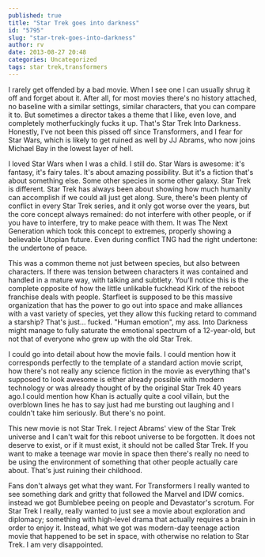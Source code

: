 ```yaml
---
published: true
title: "Star Trek goes into darkness"
id: "5795"
slug: "star-trek-goes-into-darkness"
author: rv
date: 2013-08-27 20:48
categories: Uncategorized
tags: star trek,transformers
---
```

I rarely get offended by a bad movie. When I see one I can usually shrug it off and forget about it. After all, for most movies there's no history attached, no baseline with a similar settings, similar characters, that you can compare it to. But sometimes a director takes a theme that I like, even love, and completely motherfuckingly fucks it up. That's Star Trek Into Darkness. Honestly, I've not been this pissed off since Transformers, and I fear for Star Wars, which is likely to get ruined as well by JJ Abrams, who now joins Michael Bay in the lowest layer of hell.

I loved Star Wars when I was a child. I still do. Star Wars is awesome: it's fantasy, it's fairy tales. It's about amazing possibility. But it's a fiction that's about something else. Some other species in some other galaxy. Star Trek is different. Star Trek has always been about showing how much humanity can accomplish if we could all just get along. Sure, there's been plenty of conflict in every Star Trek series, and it only got worse over the years, but the core concept always remained: do not interfere with other people, or if you have to interfere, try to make peace with them. It was The Next Generation which took this concept to extremes, properly showing a believable Utopian future. Even during conflict TNG had the right undertone: the undertone of peace.

This was a common theme not just between species, but also between characters. If there was tension between characters it was contained and handled in a mature way, with talking and subtlety. You'll notice this is the complete opposite of how the little unlikable fuckhead Kirk of the reboot franchise deals with people. Starfleet is supposed to be this massive organization that has the power to go out into space and make alliances with a vast variety of species, yet they allow this fucking retard to command a starship? That's just... fucked. "Human emotion", my ass. Into Darkness might manage to fully saturate the emotional spectrum of a 12-year-old, but not that of everyone who grew up with the old Star Trek.

I could go into detail about how the movie fails. I could mention how it corresponds perfectly to the template of a standard action movie script, how there's not really any science fiction in the movie as everything that's supposed to look awesome is either already possible with modern technology or was already thought of by the original Star Trek 40 years ago.I could mention how Khan is actually quite a cool villain, but the overblown lines he has to say just had me bursting out laughing and I couldn't take him seriously. But there's no point.

This new movie is not Star Trek. I reject Abrams' view of the Star Trek universe and I can't wait for this reboot universe to be forgotten. It does not deserve to exist, or if it must exist, it should not be called Star Trek. If you want to make a teenage war movie in space then there's really no need to be using the environment of something that other people actually care about. That's just ruining their childhood.

Fans don't always get what they want. For Transformers I really wanted to see something dark and gritty that followed the Marvel and IDW comics. instead we got Bumblebee peeing on people and Devastator's scrotum. For Star Trek I really, really wanted to just see a movie about exploration and diplomacy; something with high-level drama that actually requires a brain in order to enjoy it. Instead, what we got was modern-day teenage action movie that happened to be set in space, with otherwise no relation to Star Trek. I am very disappointed.